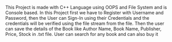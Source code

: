 This Project is made with C++ Language using OOPS and File System and is Console based. In this Project first we have to Register with Username and Password, then the User can Sign-In using their Credentials and the credentials will be verified using the file stream from the file. Then the user can save the details of the Book  like Author Name, Book Name, Publisher, Price, Stock in .txt file. User can search for any book and can also buy it
